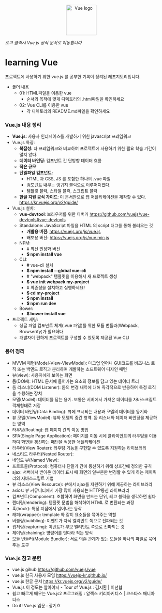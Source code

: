 <p align="center"><a href="https://vuejs.org" target="_blank"><img width="100" src="https://vuejs.org/images/logo.png" alt="Vue logo"></a></p>

_로고 클릭시 Vue js 공식 문서로 이동합니다_

# learning Vue

프로젝트에 사용하기 위한 vue.js 를 공부한 기록이 정리된 레포지토리입니다.

* 폴더 내용
  * 01: HTML파일을 이용한 vue
    * 순서와 목적에 맞게 디렉토리의 .html파일을 확인하세요
  * 02: Vue CLI를 이용한 vue 
    * 각 디렉토리의 README.md파일을 확인하세요

### Vue.js 내용 정리

* **Vue.js**: 사용자 인터페이스를 개발하기 위한 javascript 프레임워크
* Vue.js 특징:
  * **복잡성**: 타 프레임워크와 비교하여 프로젝트에 사용하기 위한 필요 학습 기간이 많지 않다.
  * **데이터 바인딩**: 컴포넌트 간 단방향 데이터 흐름
  * **작은 규모**
  * **단일파일 컴포넌트**:
    * HTML 과 CSS, JS 를 포함한 하나의 .vue 파일
    * 컴포넌트 내부는 랭귀지 블럭으로 이루어져있다.
    * 템플릿 블럭, 스타일 블럭, 스크립트 블럭
  * **한글 지원 공식 가이드**: 이 문서만으로 웹 어플리케이션을 제작할 수 있다. <https://kr.vuejs.org/v2/guide/>
* Vue.js 설치:
  * **vue-devtool**: 브라우저를 위한 디버거 <https://github.com/vuejs/vue-devtools#vue-devtools>
  * Standalone: JavaScript 파일을 HTML 의 script 태그를 통해 불러오는 것
    * **개발용 버전**: <https://vuejs.org/js/vue.js>
    * 배포용 버전: <https://vuejs.org/js/vue.min.js>
  * NPM:
    * \# 최신 안정화 버전
    * **$ npm install vue**
  * CLI:
    * \# vue-cli 설치
    * **$ npm install --global vue-cli**
    * \# "webpack" 템플릿을 이용해서 새 프로젝트 생성
    * **$ vue init webpack my-project**
    * \# 의존성을 설치하고 실행하세요!
    * **$ cd my-project**
    * **$ npm install**
    * **$ npm run dev**
  * Bower:
    * **$ bower install vue**
* 프로젝트 세팅:
  * 싱글 파일 컴포넌트 체계(.vue 파일)를 위한 모듈 번들러(Webpack, Browserify)가 필요하다
  * 개발자이 편하게 프로젝트를 구성할 수 있도록 제공된 Vue CLI

### 용어 정리

* MVVM 패턴(Model-View-ViewModel): 마크업 언어나 GUI코드를 비즈니스 로직 또는 백엔드 로직과 분리하여 개발하는 소프트웨어 디자인 패턴
* 뷰(view): 사용자에게 보이는 화면
* 돔(DOM): HTML 문서에 들어가는 요소의 정보를 담고 있는 데이터 트리
* 돔 리스너(DOM Listener): 돔의 변경 내역에 대해 즉각적으로 반응하여 특정 로직을 수행하는 장치
* 모델(Model): 데이터를 담는 용기. 보통은 서버에서 가져온 데이터를 자바스크립트 객체형태로 저장
* 데이터 바인딩(Data Binding): 뷰에 표시되는 내용과 모델의 데이터를 동기화
* 뷰 모델(ViewModel): 뷰와 모델의 중간 영역. 돔 리스너와 데이터 바인딩을 제공하는 영역
* 라우팅(Routing): 웹 페이지 간의 이동 방법
* SPA(Single Page Application): 페이지를 이동 시에 클라이언트의 라우팅을 이용하여 화면을 갱신하는 패턴을 적용한 애플리케이션
* 라우터(View Router): 라우팅 기능을 구현할 수 있도록 지원하는 라이브러리
* 네스티드 라우터(Nested Router):
* 네임드 뷰(Named View):
* 프로토콜(Protocol): 컴퓨터나 단말기 간에 통신하기 위해 상호간에 정의한 규칙
* ajax: 서버에서 받아온 데이터 표시 때 화면의 일부분만 변경할 수 있게 하는 제이쿼리의 자바스크립트 기법
* 뷰 리소스(View Resource): 뷰에서 ajax를 지원하기 위해 제공하는 라이브러리
* axios: 뷰 커뮤니티에서 가장 많이 사용되는 HTTP통신 라이브러리
* 컴포넌트(Component): 조합하여 화면을 만드는 단위, 레고 블럭을 생각하면 쉽다
* 렌더링(rendering): 템플릿 문법을 해석하여 HTML 로 변환되는 과정
* 훅(hook): 특정 지점에서 일어나는 동작
* 래퍼(wrapper): template 와 같이 요소들을 묶어주는 역할
* 버블링(bubbling): 이벤트가 자식 엘리먼트 쪽으로 전파되는 것
* 캡처링(capturing): 이벤트가 부모 엘리먼트 쪽으로 전파되는 것
* 체이닝(chaining): 명령어를 잇다라 적는 방식
* 모듈 번들러(Module Bundler): 서로 의존 관계가 있는 모듈을 하나의 파일로 묶어 주는 도구 

### Vue.js 참고 문헌

* vue.js gihub <https://github.com/vuejs/vue>
* vue.js 한국 사용자 모임 <https://vuejs-kr.github.io/>
* vue.js 한글 문서 <https://kr.vuejs.org/v2/guide/>
* Vue.js 이 정도는 알아야지 - Tour of Vue.js : 김지환 | 이선협
* 쉽고 빠르게 배우는 Vue.js2 프로그래밍 : 알렉스 키리아키디스 | 코스타스 매니아티스
* Do it! Vue.js 입문 : 장기효
